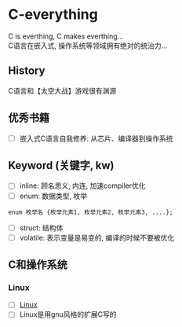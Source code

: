 # C-everything
C is everthing, C makes everthing...\
C语言在嵌入式, 操作系统等领域拥有绝对的统治力...
## History
C语言和【太空大战】游戏很有渊源
## 优秀书籍
- [ ] 嵌入式C语言自我修养: 从芯片、编译器到操作系统
## Keyword (关键字, kw)
- [ ] inline: 顾名思义, 内连, 加速compiler优化
- [ ] enum: 数据类型, 枚举
```
enum 枚举名 {枚举元素1, 枚举元素2, 枚举元素3, ....};
```
- [ ] struct: 结构体
- [ ] volatile: 表示变量是易变的, 编译的时候不要被优化
## C和操作系统
### Linux
- [ ] [Linux](https://github.com/torvalds/linux/tree/master)
- [ ] Linux是用gnu风格的扩展C写的
